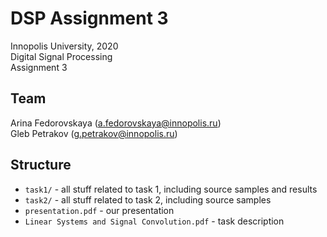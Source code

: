 # DSP Assignment 3

Innopolis University, 2020  
Digital Signal Processing  
Assignment 3


## Team

Arina Fedorovskaya (a.fedorovskaya@innopolis.ru)  
Gleb Petrakov (g.petrakov@innopolis.ru)  


## Structure

* `task1/` - all stuff related to task 1, including source samples and results  
* `task2/` - all stuff related to task 2, including source samples  
* `presentation.pdf` - our presentation  
* `Linear Systems and Signal Convolution.pdf` - task description

